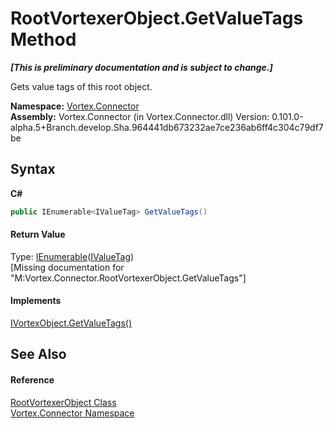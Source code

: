 # RootVortexerObject.GetValueTags Method 
 _**\[This is preliminary documentation and is subject to change.\]**_

Gets value tags of this root object.

**Namespace:**&nbsp;<a href="N_Vortex_Connector.md">Vortex.Connector</a><br />**Assembly:**&nbsp;Vortex.Connector (in Vortex.Connector.dll) Version: 0.101.0-alpha.5+Branch.develop.Sha.964441db673232ae7ce236ab6ff4c304c79df7be

## Syntax

**C#**<br />
``` C#
public IEnumerable<IValueTag> GetValueTags()
```


#### Return Value
Type: <a href="http://msdn2.microsoft.com/en-us/library/9eekhta0" target="_blank">IEnumerable</a>(<a href="T_Vortex_Connector_IValueTag.md">IValueTag</a>)<br />\[Missing <returns> documentation for "M:Vortex.Connector.RootVortexerObject.GetValueTags"\]

#### Implements
<a href="M_Vortex_Connector_IVortexObject_GetValueTags.md">IVortexObject.GetValueTags()</a><br />

## See Also


#### Reference
<a href="T_Vortex_Connector_RootVortexerObject.md">RootVortexerObject Class</a><br /><a href="N_Vortex_Connector.md">Vortex.Connector Namespace</a><br />
